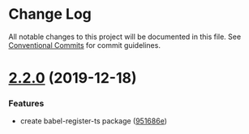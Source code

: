 # Change Log

All notable changes to this project will be documented in this file.
See [Conventional Commits](https://conventionalcommits.org) for commit guidelines.

# [2.2.0](https://github.com/sundowndev/underbase/compare/v2.1.3...v2.2.0) (2019-12-18)


### Features

* create babel-register-ts package ([951686e](https://github.com/sundowndev/underbase/commit/951686e305c59f2256263ddd2ee6545015c7937a))
